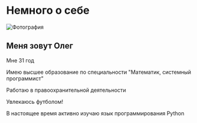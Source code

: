 # Немного о себе
<image src="/images/фото.jpg" alt="Фотография">

## Меня зовут Олег

Мне 31 год

Имею высшее образование по специальности "Математик, системный программист"

Работаю в правоохранительной деятельности

Увлекаюсь футболом!

В настоящее время активно изучаю язык программирования Python